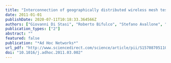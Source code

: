 ```yaml
---
title: "Interconnection of geographically distributed wireless mesh testbeds: Resource sharing on a large scale"
date: 2011-01-01
publishDate: 2020-07-11T10:18:33.364566Z
authors: ["Giovanni Di Stasi", "Roberto Bifulco", "Stefano Avallone", "Roberto Canonico", "Apostolos Apostolaras", "Nikolaos Giallelis", "Thanasis Korakis", "Leandros Tassiulas"]
publication_types: ["2"]
abstract: ""
featured: false
publication: "*Ad Hoc Networks*"
url_pdf: "http://www.sciencedirect.com/science/article/pii/S1570870511000643"
doi: "10.1016/j.adhoc.2011.03.002"
---
```


